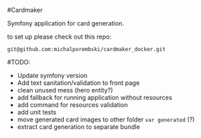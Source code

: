 #Cardmaker

Symfony application for card generation.

to set up please check out this repo:

`git@github.com:michalporembski/cardmaker_docker.git`

#TODO:

* Update symfony version
* Add text sanitation/validation to front page
* clean unused mess (hero entity?)
* add fallback for running application without resources
* add command for resources validation
* add unit tests
* move generated card images to other folder `var generated` (?)
* extract card generation to separate bundle